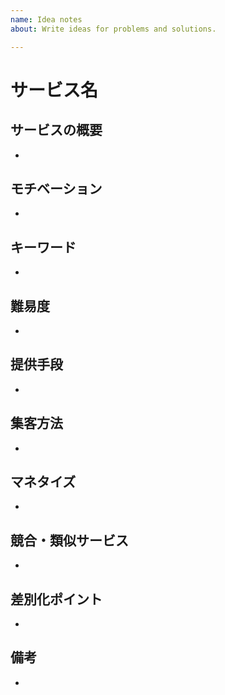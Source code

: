 ```yaml
---
name: Idea notes
about: Write ideas for problems and solutions.

---
```


# サービス名

## サービスの概要

+

## モチベーション

+

## キーワード

+

## 難易度

+

## 提供手段

+

## 集客方法

+

## マネタイズ

+

## 競合・類似サービス

+

## 差別化ポイント

+

## 備考

+
